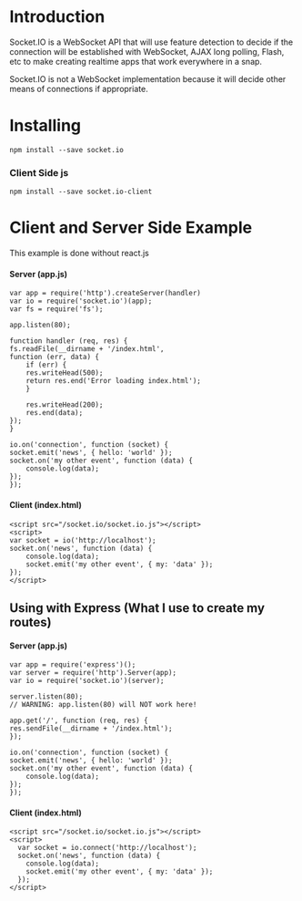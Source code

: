 # Introduction
Socket.IO is a WebSocket API that will use feature detection to decide if the connection will be established with WebSocket, AJAX long polling, Flash, etc to make creating realtime apps that work everywhere in a snap. 

Socket.IO is not a WebSocket implementation because it will decide other means of connections if appropriate. 

# Installing
```
npm install --save socket.io
```

### Client Side js
```
npm install --save socket.io-client
```

# Client and Server Side Example 
This example is done without react.js
#### Server (app.js)
```
var app = require('http').createServer(handler)
var io = require('socket.io')(app);
var fs = require('fs');

app.listen(80);

function handler (req, res) {
fs.readFile(__dirname + '/index.html',
function (err, data) {
    if (err) {
    res.writeHead(500);
    return res.end('Error loading index.html');
    }

    res.writeHead(200);
    res.end(data);
});
}

io.on('connection', function (socket) {
socket.emit('news', { hello: 'world' });
socket.on('my other event', function (data) {
    console.log(data);
});
});
```

#### Client (index.html)
```
<script src="/socket.io/socket.io.js"></script>
<script>
var socket = io('http://localhost');
socket.on('news', function (data) {
    console.log(data);
    socket.emit('my other event', { my: 'data' });
});
</script>
```

## Using with Express (What I use to create my routes)
#### Server (app.js)
```
var app = require('express')();
var server = require('http').Server(app);
var io = require('socket.io')(server);

server.listen(80);
// WARNING: app.listen(80) will NOT work here!

app.get('/', function (req, res) {
res.sendFile(__dirname + '/index.html');
});

io.on('connection', function (socket) {
socket.emit('news', { hello: 'world' });
socket.on('my other event', function (data) {
    console.log(data);
});
});
```

#### Client (index.html)
```
<script src="/socket.io/socket.io.js"></script>
<script>
  var socket = io.connect('http://localhost');
  socket.on('news', function (data) {
    console.log(data);
    socket.emit('my other event', { my: 'data' });
  });
</script>
```